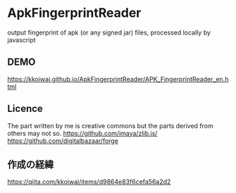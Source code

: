 # ApkFingerprintReader
output fingerprint of apk (or any signed jar) files, processed locally by javascript


## DEMO
https://kkoiwai.github.io/ApkFingerprintReader/APK_FingerprintReader_en.html

## Licence
The part written by me is creative commons but the parts derived from others may not so.
https://github.com/imaya/zlib.js/
https://github.com/digitalbazaar/forge

## 作成の経緯
https://qiita.com/kkoiwai/items/d9864e83f6cefa56a2d2
